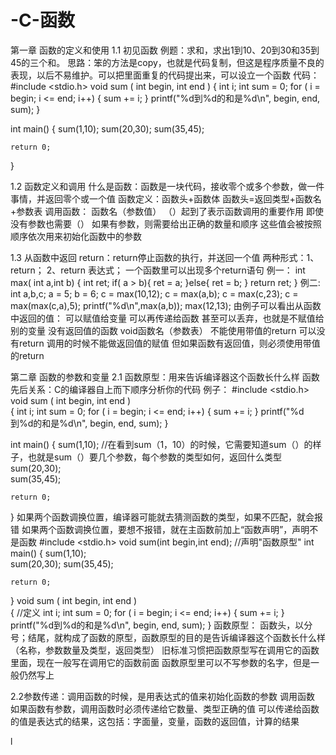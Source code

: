 # -C-函数
第一章 函数的定义和使用
1.1 初见函数
例题：求和，求出1到10、20到30和35到45的三个和。
  思路：笨的方法是copy，也就是代码复制，但这是程序质量不良的表现，以后不易维护。可以把里面重复的代码提出来，可以设立一个函数
  代码：
   #include <stdio.h>
   void sum ( int begin, int end )
   {
      int i;
      int sum = 0;
      for ( i = begin; i <= end; i++)
      {
        sum += i;
      }
      printf("%d到%d的和是%d\n", begin, end, sum);
   }
   
   int main()
   {
    sum(1,10);
    sum(20,30);
    sum(35,45);
    
    return 0;
   }

1.2 函数定义和调用
什么是函数：函数是一块代码，接收零个或多个参数，做一件事情，并返回零个或一个值
函数定义：函数头+函数体
	函数头=返回类型+函数名+参数表 
调用函数：
	函数名（参数值）
	（）起到了表示函数调用的重要作用
	即使没有参数也需要（）
	如果有参数，则需要给出正确的数量和顺序
	这些值会被按照顺序依次用来初始化函数中的参数
	
1.3 从函数中返回
return：return停止函数的执行，并送回一个值
	两种形式：1、return； 2、return 表达式；
	一个函数里可以出现多个return语句
例一：
int max( int a,int b)
{
	int ret;
	if( a > b){
		ret = a;
	}else{
		ret = b;
	}
	return ret;
}
例二:
int a,b,c;
a = 5;
b = 6;
c = max(10,12);
c = max(a,b);
c = max(c,23);
c = max(max(c,a),5);
printf("%d\n",max(a,b));
max(12,13);
由例子可以看出从函数中返回的值：
	可以赋值给变量
	可以再传递给函数
	甚至可以丢弃，也就是不赋值给别的变量
没有返回值的函数
	void函数名（参数表）
	不能使用带值的return
	可以没有return
	调用的时候不能做返回值的赋值
但如果函数有返回值，则必须使用带值的return


第二章 函数的参数和变量
2.1 函数原型：用来告诉编译器这个函数长什么样
函数先后关系：C的编译器自上而下顺序分析你的代码
例子：
#include <stdio.h>
   void sum ( int begin, int end )											
   {
      int i;
      int sum = 0;
      for ( i = begin; i <= end; i++)
      {
        sum += i;
      }
      printf("%d到%d的和是%d\n", begin, end, sum);
   }
   
   int main()
   {
    sum(1,10);      //在看到sum（1，10）的时候，它需要知道sum（）的样子，也就是sum（）要几个参数，每个参数的类型如何，返回什么类型
    sum(20,30);																							
    sum(35,45);
    
    return 0;
   }
如果两个函数调换位置，编译器可能就去猜测函数的类型，如果不匹配，就会报错
如果两个函数调换位置，要想不报错，就在主函数前加上“函数声明”，声明不是函数
#include <stdio.h>
 void sum(int begin,int end);	//声明"函数原型"
 int main()
 {
    sum(1,10);   
    sum(20,30);										    	sum(35,45);
    
    return 0;
   }
  void sum ( int begin, int end )										
   {                                          //定义
      int i;
      int sum = 0;
      for ( i = begin; i <= end; i++)
      {
        sum += i;
      }
      printf("%d到%d的和是%d\n", begin, end, sum);
   }
函数原型：
	函数头，以分号；结尾，就构成了函数的原型，函数原型的目的是告诉编译器这个函数长什么样（名称，参数数量及类型，返回类型）
	旧标准习惯把函数原型写在调用它的函数里面，现在一般写在调用它的函数前面
	函数原型里可以不写参数的名字，但是一般仍然写上

2.2参数传递：调用函数的时候，是用表达式的值来初始化函数的参数
调用函数
如果函数有参数，调用函数时必须传递给它数量、类型正确的值
可以传递给函数的值是表达式的结果，这包括：字面量，变量，函数的返回值，计算的结果

l


	

			

	
